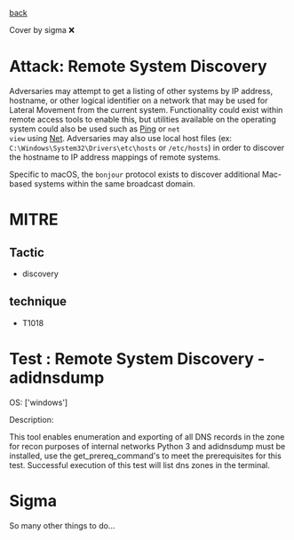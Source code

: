 [back](../index.md)

Cover by sigma :x: 

# Attack: Remote System Discovery

 Adversaries may attempt to get a listing of other systems by IP address, hostname, or other logical identifier on a network that may be used for Lateral Movement from the current system. Functionality could exist within remote access tools to enable this, but utilities available on the operating system could also be used such as  [Ping](https://attack.mitre.org/software/S0097) or <code>net view</code> using [Net](https://attack.mitre.org/software/S0039). Adversaries may also use local host files (ex: <code>C:\Windows\System32\Drivers\etc\hosts</code> or <code>/etc/hosts</code>) in order to discover the hostname to IP address mappings of remote systems. 

Specific to macOS, the <code>bonjour</code> protocol exists to discover additional Mac-based systems within the same broadcast domain.

# MITRE
## Tactic
  - discovery

## technique
  - T1018

# Test : Remote System Discovery - adidnsdump

OS: ['windows']

Description:

 This tool enables enumeration and exporting of all DNS records in the zone for recon purposes of internal networks
Python 3 and adidnsdump must be installed, use the get_prereq_command's to meet the prerequisites for this test.
Successful execution of this test will list dns zones in the terminal.


# Sigma

 So many other things to do...